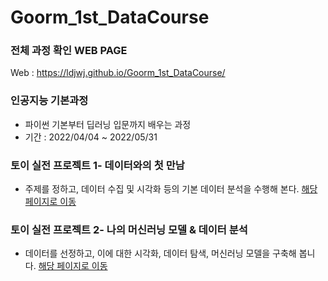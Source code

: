 # Goorm_1st_DataCourse
 
### 전체 과정 확인 WEB PAGE
Web : https://ldjwj.github.io/Goorm_1st_DataCourse/


### 인공지능 기본과정
 * 파이썬 기본부터 딥러닝 입문까지 배우는 과정
 * 기간 : 2022/04/04 ~ 2022/05/31


### 토이 실전 프로젝트 1- 데이터와의 첫 만남
 * 주제를 정하고, 데이터 수집 및 시각화 등의 기본 데이터 분석을 수행해 본다. [해당페이지로 이동](https://github.com/LDJWJ/Goorm_1st_DataCourse/tree/main/01_TeamProject_First_DataStart) 


### 토이 실전 프로젝트 2- 나의 머신러닝 모델 & 데이터 분석
 * 데이터를 선정하고, 이에 대한 시각화, 데이터 탐색, 머신러닝 모델을 구축해 봅니다. [해당 페이지로 이동]()
